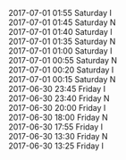 2017-07-01 01:55 Saturday  I  
2017-07-01 01:45 Saturday  N  
2017-07-01 01:40 Saturday  I  
2017-07-01 01:35 Saturday  N  
2017-07-01 01:00 Saturday  I  
2017-07-01 00:55 Saturday  N  
2017-07-01 00:20 Saturday  I  
2017-07-01 00:15 Saturday  N  
2017-06-30 23:45 Friday  I  
2017-06-30 23:40 Friday  N  
2017-06-30 20:00 Friday  I  
2017-06-30 18:00 Friday  N  
2017-06-30 17:55 Friday  I  
2017-06-30 13:30 Friday  N  
2017-06-30 13:25 Friday  I  
